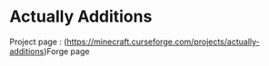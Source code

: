 <!-- TITLE: Actually Additions -->

# Actually Additions
Project page : (https://minecraft.curseforge.com/projects/actually-additions)Forge page